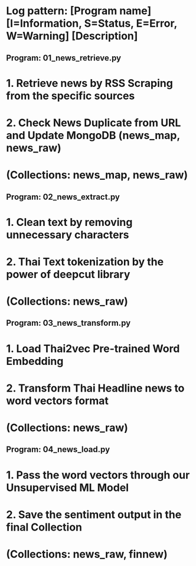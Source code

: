 # Log pattern: [Program name] [I=Information, S=Status, E=Error, W=Warning] [Description]

## Program: 01_news_retrieve.py
# 1. Retrieve news by RSS Scraping from the specific sources
# 2. Check News Duplicate from URL and Update MongoDB (news_map, news_raw)
# (Collections: news_map, news_raw)

## Program: 02_news_extract.py
# 1. Clean text by removing unnecessary characters
# 2. Thai Text tokenization by the power of deepcut library
# (Collections: news_raw)

## Program: 03_news_transform.py
# 1. Load Thai2vec Pre-trained Word Embedding
# 2. Transform Thai Headline news to word vectors format
# (Collections: news_raw)

## Program: 04_news_load.py
# 1. Pass the word vectors through our Unsupervised ML Model
# 2. Save the sentiment output in the final Collection
# (Collections: news_raw, finnew)
